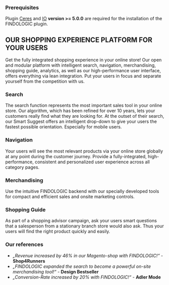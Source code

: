 ### Prerequisites

Plugin [Ceres](https://marketplace.plentymarkets.com/en/plugins/sales/online-shops/ceres_4697) and [IO](https://marketplace.plentymarkets.com/en/plugins/sales/online-shops/io_4696) **version >= 5.0.0** are required for the installation of the FINDOLOGIC plugin.

## OUR SHOPPING EXPERIENCE PLATFORM FOR YOUR USERS
Get the fully integrated shopping experience in your online store!
Our open and modular platform with intelligent search, navigation, merchandising, shopping guide, analytics, as well as our high-performance user interface, offers everything via lean integration. Put your users in focus and separate yourself from the competition with us.

### Search
The search function represents the most important sales tool in your online store. Our algorithm, which has been refined for over 10 years, lets your customers really find what they are looking for. At the outset of their search, our Smart Suggest offers an intelligent drop-down to give your users the fastest possible orientation. Especially for mobile users.

### Navigation
Your users will see the most relevant products via your online store globally at any point during the customer journey. Provide a fully-integrated, high-performance, consistent and personalized user experience across all category pages.

### Merchandising
Use the intuitive FINDOLOGIC backend with our specially developed tools for compact and efficient sales and onsite marketing controls.

### Shopping Guide
As part of a shopping advisor campaign, ask your users smart questions that a salesperson from a stationary branch store would also ask. Thus your users will find the right product quickly and easily.

### Our references
* *„Revenue increased by 46% in our Magento-shop with FINDOLOGIC!“* - **Shop4Runners**
* *„FINDOLOGIC expanded the search to become a powerful on-site merchandising tool!“* - **Design Bestseller**
* *„Conversion-Rate increased by 20% with FINDOLOGIC!“* - **Adler Mode**
